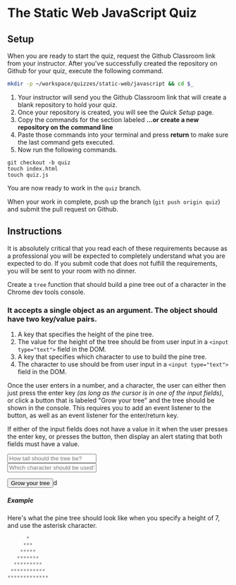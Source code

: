 # The Static Web JavaScript Quiz

## Setup

When you are ready to start the quiz, request the Github Classroom link from your instructor. After you've successfully created the repository on Github for your quiz, execute the following command.

```bash
mkdir -p ~/workspace/quizzes/static-web/javascript && cd $_
```

1. Your instructor will send you the Github Classroom link that will create a blank repository to hold your quiz.
1. Once your repository is created, you will see the *Quick Setup* page.
1. Copy the commands for the section labeled **…or create a new repository on the command line**
1. Paste those commands into your terminal and press **return** to make sure the last command gets executed.
1. Now run the following commands.

```
git checkout -b quiz
touch index.html
touch quiz.js
```

You are now ready to work in the `quiz` branch.

When your work in complete, push up the branch (`git push origin quiz`) and submit the pull request on Github.

## Instructions

It is absolutely critical that you read each of these requirements because as a professional you will be expected to completely understand what you are expected to do. If you submit code that does not fulfill the requirements, you will be sent to your room with no dinner.

Create a `tree` function that should build a pine tree out of a character in the Chrome dev tools console. 

### It accepts a single object as an argument. The object should have two key/value pairs.

1. A key that specifies the height of the pine tree.
1. The value for the height of the tree should be from user input in a `<input type="text">` field in the DOM.
1. A key that specifies which character to use to build the pine tree.
1. The character to use should be from user input in a `<input type="text">` field in the DOM.

Once the user enters in a number, and a character, the user can either then just press the enter key _(as long as the cursor is in one of the input fields)_, or click a button that is labeled "Grow your tree" and the tree should be shown in the console. This requires you to add an event listener to the button, as well as an event listener for the enter/return key.

If either of the input fields does not have a value in it when the user presses the enter key, or presses the button, then display an alert stating that both fields must have a value.

<div>
    <input type="text" style="width: 40%" placeholder="How tall should the tree be?">
</div>
<div>
    <input type="text" style="width: 40%" placeholder="Which character should be used?">
</div>

<button>Grow your tree</button>d

##### Example

Here's what the pine tree should look like when you specify a height of 7, and use the asterisk character.

```js
      *
     ***
    *****
   *******
  *********
 ***********
*************
```